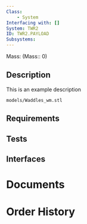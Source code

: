 ```yaml
---
Class:
    - System
Interfacing with: []
System: TWR2
ID: TWR2.PAYLOAD
Subsystems:
---
```


Mass: (Mass:: 0)

## Description

This is an example description

```stlrendera
models/Waddles_wm.stl
```

## Requirements

## Tests

## Interfaces

# Documents

# Order History
